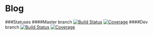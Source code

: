 # Blog
###Statuses
####Master branch
[![Build Status](https://travis-ci.org/michaelilyin/blog.svg?branch=master)](https://travis-ci.org/michaelilyin/blog/branches)
[![Coverage](https://codecov.io/gh/michaelilyin/blog/branch/master/graph/badge.svg)](https://codecov.io/gh/michaelilyin/blog/branch/master)
####Dev branch
[![Build Status](https://travis-ci.org/michaelilyin/blog.svg?branch=dev)](https://travis-ci.org/michaelilyin/blog/branches)
[![Coverage](https://codecov.io/gh/michaelilyin/blog/branch/dev/graph/badge.svg)](https://codecov.io/gh/michaelilyin/blog/branch/dev)
